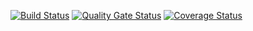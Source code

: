 [![Build Status](https://travis-ci.com/swsnu/swpp2021-team8.svg?branch=main)](https://travis-ci.com/swsnu/swpp2021-team8)
[![Quality Gate Status](https://sonarcloud.io/api/project_badges/measure?project=swsnu_swpp2021-team8&metric=alert_status)](https://sonarcloud.io/dashboard?id=swsnu_swpp2021-team8)
[![Coverage Status](https://coveralls.io/repos/github/swsnu/swpp2021-team8/badge.svg?branch=master&service=github)](https://coveralls.io/github/swsnu/swpp2021-team8?branch=master&service=github)
